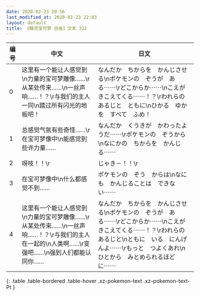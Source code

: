 ```yaml
---
date: 2020-02-23 20:56
last_modified_at: 2020-02-23 22:03
layout: default
title: 《精灵宝可梦 白金》文本 322
---
```

| 编号 | 中文 | 日文 |
| ---- | ---- | ---- |
| 0 | 这里有一个能让人感觉到\n力量的宝可梦雕像……\r从某处传来……\n一丝声响……！？\r与我们的主人一同\n踏过所有闪光的地板吧！ | なんだか　ちからを　かんじさせる\nポケモンの　ぞうが　ある⋯⋯\rどこからか⋯⋯\nこえが　きこえてくる⋯⋯！？\rわれらの　あるじと　ともに\nひかる　ゆかを　すべて　ふめ！ |
| 1 | 总感觉气氛有些奇怪……\r在宝可梦像中\n能感觉到些许力量…… | なんだか　くうきが　かわったようだ⋯⋯\rポケモンの　ぞうから\nなにかの　ちからを　かんじる⋯⋯ |
| 2 | 呀吱！！\r | じゃき－！！\r |
| 3 | 在宝可梦像中\n什么都感觉不到…… | ポケモンの　ぞう　からは\nなにも　かんじることは　できない⋯⋯ |
| 4 | 这里有一个能让人感觉到\n力量的宝可梦雕像……\r从某处传来……\n一丝声响……！？\r与我们的主人在一起的\n人类啊……\r变强吧……\n强到人们都能认同你…… | なんだか　ちからを　かんじさせる\nポケモンの　ぞうが　ある⋯⋯\rどこからか⋯⋯\nこえが　きこえてくる⋯⋯！？\rわれらの　あるじと\nともに　いる　にんげんよ⋯⋯\rもっと　つよくあれ\nひとから　みとめられるほどに⋯⋯ |
{: .table .table-bordered .table-hover .xz-pokemon-text .xz-pokemon-text-Pt }